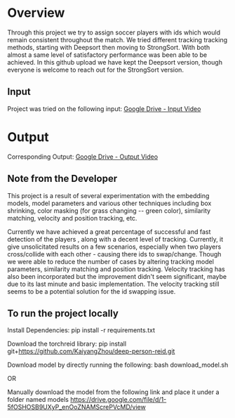 # Overview

Through this project we try to assign soccer players with ids which would remain consistent throughout the match. We tried different tracking tracking methods, starting with Deepsort then moving to StrongSort. With both almost a same level of satisfactory performance was been able to be achieved. In this github upload we have kept the Deepsort version, though everyone is welcome to reach out for the StrongSort version.

## Input

Project was tried on the following input:
[Google Drive - Input Video](https://drive.google.com/drive/folders/1Nx6H_n0UUI6L-6i8WknXd4Cv2c3VjZTP)

# Output

Corresponding Output:
[Google Drive - Output Video](https://drive.google.com/file/d/1hjQxy6GUyPdryagLr2WHQ2k09JbWS4Ak/view?usp=drive_link)

## Note from the Developer

This project is a result of several experimentation with the embedding models, model parameters and various other techniques including box shrinking, color masking (for grass changing -- green color), similarity matching, velocity and position tracking, etc.

Currently we have achieved a great percentage of successful and fast detection of the players , along with a decent level of tracking. Currently, it give unsolicitated results on a few scenarios, especially when two players cross/collide with each other - causing there ids to swap/change. Though we were able to reduce the number of cases by altering tracking model parameters, similarity matching and position tracking. Velocity tracking has also been incorporated but the improvement didn't seem significant, maybe due to its last minute and basic implementation. The velocity tracking still seems to be a potential solution for the id swapping issue. 

## To run the project locally

Install Dependencies:
pip install -r requirements.txt

Download the torchreid library:
pip install git+https://github.com/KaiyangZhou/deep-person-reid.git 

Download model by directly running the following:
bash download_model.sh

OR

Manually download the model from the following link and place it under a folder named models
https://drive.google.com/file/d/1-5fOSHOSB9UXyP_enOoZNAMScrePVcMD/view



